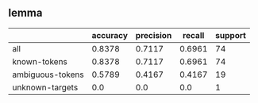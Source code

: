 
## lemma

|                  | accuracy | precision | recall | support |
|------------------|----------|-----------|--------|---------|
| all              | 0.8378   | 0.7117    | 0.6961 | 74      |
| known-tokens     | 0.8378   | 0.7117    | 0.6961 | 74      |
| ambiguous-tokens | 0.5789   | 0.4167    | 0.4167 | 19      |
| unknown-targets  | 0.0      | 0.0       | 0.0    | 1       |


